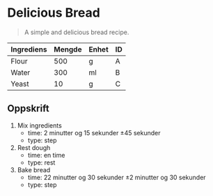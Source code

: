 # Delicious Bread

> A simple and delicious bread recipe.

| Ingrediens | Mengde | Enhet | ID |
| --- | --- | --- | --- |
| Flour | 500 | g | A |
| Water | 300 | ml | B |
| Yeast | 10 | g | C |

## Oppskrift

1. Mix ingredients
	- time: 2 minutter og 15 sekunder ±45 sekunder
	- type: step
2. Rest dough
	- time: en time
	- type: rest
3. Bake bread
	- time: 22 minutter og 30 sekunder ±2 minutter og 30 sekunder
	- type: step
